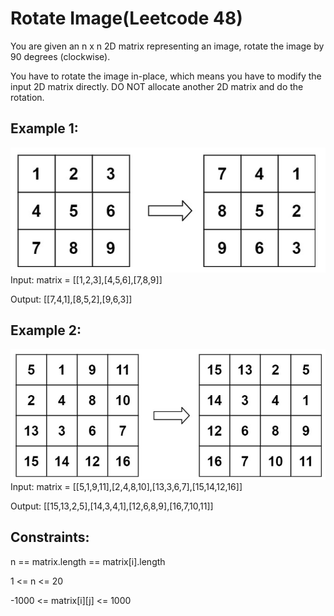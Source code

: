 # Rotate Image(Leetcode 48)
You are given an n x n 2D matrix representing an image, rotate the image by 90 degrees (clockwise).

You have to rotate the image in-place, which means you have to modify the input 2D matrix directly. DO NOT allocate another 2D matrix and do the rotation.

## Example 1:
![Alt text](image.png)
Input: matrix = [[1,2,3],[4,5,6],[7,8,9]]

Output: [[7,4,1],[8,5,2],[9,6,3]]

## Example 2:
![Alt text](image-1.png)
Input: matrix = [[5,1,9,11],[2,4,8,10],[13,3,6,7],[15,14,12,16]]

Output: [[15,13,2,5],[14,3,4,1],[12,6,8,9],[16,7,10,11]]
 

## Constraints:

n == matrix.length == matrix[i].length

1 <= n <= 20

-1000 <= matrix[i][j] <= 1000